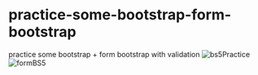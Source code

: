 # practice-some-bootstrap-form-bootstrap
practice some bootstrap + form bootstrap with validation
![bs5Practice](https://user-images.githubusercontent.com/96654573/208319337-b41e65aa-9a05-4246-a40e-0316cd6e0b12.png)
![formBS5](https://user-images.githubusercontent.com/96654573/208319355-72b19040-966d-4493-90b8-6872f519acfc.png)
